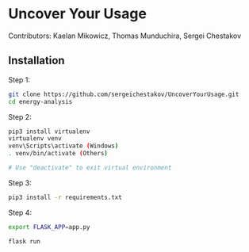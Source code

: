 # Uncover Your Usage
Contributors: Kaelan Mikowicz, Thomas Munduchira, Sergei Chestakov

## Installation

Step 1:
```bash
git clone https://github.com/sergeichestakov/UncoverYourUsage.git
cd energy-analysis
```

Step 2:
```bash
pip3 install virtualenv
virtualenv venv
venv\Scripts\activate (Windows)
. venv/bin/activate (Others)

# Use "deactivate" to exit virtual environment
```

Step 3:
```bash
pip3 install -r requirements.txt
```

Step 4:
```bash
export FLASK_APP=app.py

flask run
```

